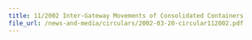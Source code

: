 ```yaml
---
title: 11/2002 Inter-Gateway Movements of Consolidated Containers
file_url: /news-and-media/circulars/2002-03-20-circular112002.pdf
---
```

